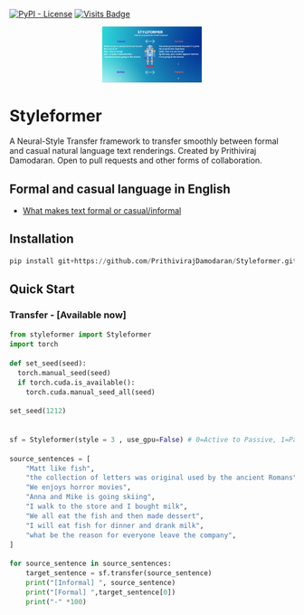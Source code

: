 [![PyPI - License](https://img.shields.io/hexpm/l/plug)](https://github.com/PrithivirajDamodaran/Styleformer/blob/main/LICENSE)
[![Visits Badge](https://badges.pufler.dev/visits/PrithivirajDamodaran/Styleformer)](https://badges.pufler.dev)

<p align="center">
    <img src="images/Styleformer.png" width="35%" height="35%"/>
</p>

# Styleformer
A Neural-Style Transfer framework to transfer smoothly between formal and casual natural language text renderings. Created by Prithiviraj Damodaran. Open to pull requests and other forms of collaboration.

## Formal and casual language in English
- [What makes text formal or casual/informal](https://www.niu.edu/writingtutorial/style/formal-and-informal-style.shtml)

## Installation
```python
pip install git+https://github.com/PrithivirajDamodaran/Styleformer.git
```
## Quick Start

### Transfer - [Available now]
```python
from styleformer import Styleformer
import torch

def set_seed(seed):
  torch.manual_seed(seed)
  if torch.cuda.is_available():
    torch.cuda.manual_seed_all(seed)

set_seed(1212)


sf = Styleformer(style = 3 , use_gpu=False) # 0=Active to Passive, 1=Passive to Active, 2=Formal to Informal, 3=Informal to Formal 

source_sentences = [
    "Matt like fish",
    "the collection of letters was original used by the ancient Romans",
    "We enjoys horror movies",
    "Anna and Mike is going skiing",
    "I walk to the store and I bought milk",
    "We all eat the fish and then made dessert",
    "I will eat fish for dinner and drank milk",
    "what be the reason for everyone leave the company",
]   

for source_sentence in source_sentences:
    target_sentence = sf.transfer(source_sentence)
    print("[Informal] ", source_sentence)
    print("[Formal] ",target_sentence[0])
    print("-" *100)
```

